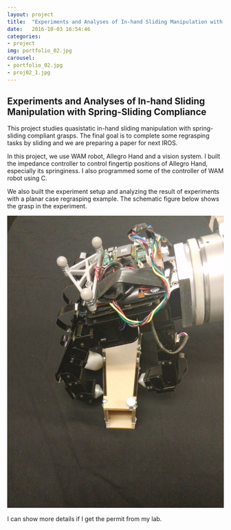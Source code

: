 ```yaml
---
layout: project
title:  "Experiments and Analyses of In-hand Sliding Manipulation with Spring-Sliding Compliance"
date:   2016-10-03 16:54:46
categories:
- project
img: portfolio_02.jpg
carousel:
- portfolio_02.jpg
- proj02_1.jpg
---
```

Experiments and Analyses of In-hand Sliding Manipulation with Spring-Sliding Compliance
-----------------
This project studies quasistatic in-hand sliding manipulation with spring-sliding compliant grasps. The final goal is to complete some regrasping tasks by sliding and we are preparing a paper for next IROS.

In this project, we use WAM robot, Allegro Hand and a vision system. I built the impedance controller to control fingertip positions of Allegro Hand, especially its springiness. I also programmed some of the controller of WAM robot using C.

We also built the experiment setup and analyzing the result of experiments with a planar case regrasping example. The schematic figure below shows the grasp in the experiment. 

![proj02_1](/assets/img/project/carousel/proj02_1.jpg)

I can show more details if I get the permit from my lab.    